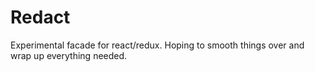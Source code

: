 # Redact
Experimental facade for react/redux. Hoping to smooth things over and wrap up everything needed.

